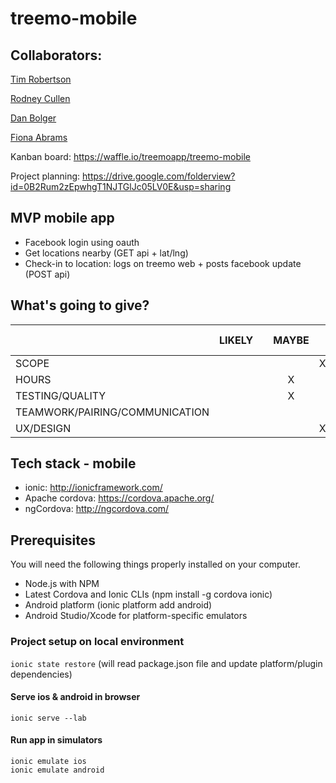 # treemo-mobile

Collaborators:
-----

[Tim Robertson](https://github.com/timrobertson0122)

[Rodney Cullen](https://github.com/rodcul)

[Dan Bolger](https://github.com/dan-bolger)

[Fiona Abrams](https://github.com/smarbaf)


Kanban board: https://waffle.io/treemoapp/treemo-mobile

Project planning: https://drive.google.com/folderview?id=0B2Rum2zEpwhgT1NJTGlJc05LV0E&usp=sharing

## MVP mobile app

- Facebook login using oauth
- Get locations nearby (GET api + lat/lng)
- Check-in to location: logs on treemo web + posts facebook update (POST api)


## What's going to give?

|   |  LIKELY |   | MAYBE  |   | DEFINITELY NOT  |
|---|:---:|:---:|:---:|:---:|:---:|
|SCOPE  |   |   |   | X  |   |
|HOURS   |   |   | X  |   |   |
|TESTING/QUALITY   |   |   | X |  |   |
|TEAMWORK/PAIRING/COMMUNICATION   |   |   |   |   | X  |
|UX/DESIGN   |   |   |   | X |   |

## Tech stack - mobile
- ionic: http://ionicframework.com/
- Apache cordova: https://cordova.apache.org/
- ngCordova: http://ngcordova.com/

## Prerequisites

You will need the following things properly installed on your computer.

* Node.js with NPM
* Latest Cordova and Ionic CLIs (npm install -g cordova ionic)
* Android platform (ionic platform add android)
* Android Studio/Xcode for platform-specific emulators

### Project setup on local environment

`ionic state restore` (will read package.json file and update platform/plugin dependencies)

#### Serve ios & android in browser

`ionic serve --lab`

#### Run app in simulators
`ionic emulate ios`  
`ionic emulate android`
